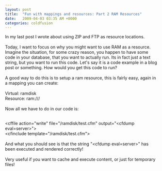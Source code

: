 ```yaml
---
layout: post
title:  "Fun with mappings and resources: Part 2 RAM Resources"
date:   2009-04-03 03:35 AM +0000
categories: coldfusion
---
```

<p>In my last post I wrote about using ZIP and FTP as resource locations.<br /><br />Today, I want to focus on why you might want to use RAM as a resource. Imagine the situation, for some crazy reason, you happen to have some code in your database, that you want to actually run. Its in fact just a text string, but you want to run this code. Let's say it is a code example in a blog post or something. How would you get this code to run? <br /><br />A good way to do this is to setup a ram resource, this is fairly easy, again in a mapping you can create:<br /><br />Virtual: ramdisk<br />Resource: ram:///<br /><br />Now all we have to do in our code is:</p>
<p><br />&lt;cffile action="write" file="/ramdisk/test.cfm" output="&lt;cfdump eval=server&gt;"&gt;<br />&lt;cfinclude template="/ramdisk/test.cfm"&gt;<br />        <br />And what you should see is that the string "&lt;cfdump eval=server&gt;" has been executed and rendered correctly! <br />    <br />Very useful if you want to cache and execute content, or just for temporary files!</p>